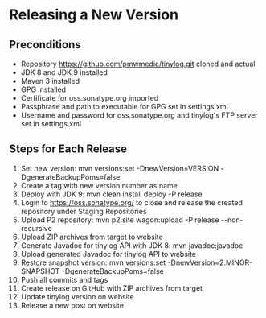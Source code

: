 Releasing a New Version
=======================

Preconditions
-------------

 * Repository https://github.com/pmwmedia/tinylog.git cloned and actual
 * JDK 8 and JDK 9 installed
 * Maven 3 installed
 * GPG installed
 * Certificate for oss.sonatype.org imported
 * Passphrase and path to executable for GPG set in settings.xml
 * Username and password for oss.sonatype.org and tinylog's FTP server set in settings.xml

Steps for Each Release
----------------------

 1. Set new version: mvn versions:set -DnewVersion=VERSION -DgenerateBackupPoms=false
 2. Create a tag with new version number as name
 3. Deploy with JDK 9: mvn clean install deploy -P release
 4. Login to https://oss.sonatype.org/ to close and release the created repository under Staging Repositories
 5. Upload P2 repository: mvn p2:site wagon:upload -P release --non-recursive
 6. Upload ZIP archives from target to website
 7. Generate Javadoc for tinylog API with JDK 8: mvn javadoc:javadoc
 8. Upload generated Javadoc for tinylog API to website
 9. Restore snapshot version: mvn versions:set -DnewVersion=2.MINOR-SNAPSHOT -DgenerateBackupPoms=false
10. Push all commits and tags
11. Create release on GitHub with ZIP archives from target
12. Update tinylog version on website
13. Release a new post on website
